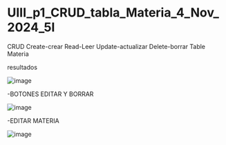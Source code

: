 # UIII_p1_CRUD_tabla_Materia_4_Nov_2024_5I
CRUD Create-crear Read-Leer Update-actualizar Delete-borrar Table Materia

resultados

![image](https://github.com/user-attachments/assets/9bcf1ac9-0d2b-4cac-9d23-27d0d470372d)



-BOTONES EDITAR Y BORRAR

![image](https://github.com/user-attachments/assets/22c1196c-faaf-4d55-9ccd-c8c067112a5d)



-EDITAR MATERIA

![image](https://github.com/user-attachments/assets/f90ccdf3-311f-4a5a-b959-553655399614)





